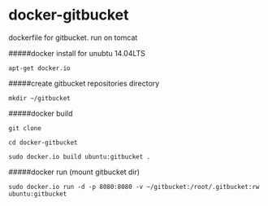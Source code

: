 docker-gitbucket
================

dockerfile for gitbucket. run on tomcat

#####docker install for unubtu 14.04LTS

`apt-get docker.io`

#####create gitbucket repositories directory

`mkdir ~/gitbucket`

#####docker build

`git clone`

`cd docker-gitbucket`

`sudo docker.io build ubuntu:gitbucket .`

#####docker run (mount gitbucket dir)

`sudo docker.io run -d -p 8080:8080 -v ~/gitbucket:/root/.gitbucket:rw ubuntu:gitbucket`
